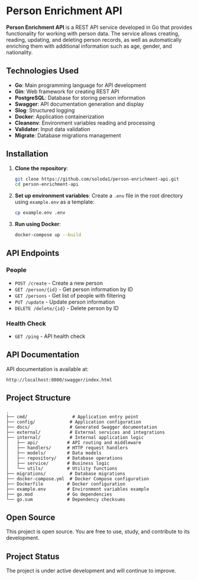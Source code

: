 # Person Enrichment API

**Person Enrichment API** is a REST API service developed in Go that provides functionality for working with person data. The service allows creating, reading, updating, and deleting person records, as well as automatically enriching them with additional information such as age, gender, and nationality.

## Technologies Used
- **Go**: Main programming language for API development
- **Gin**: Web framework for creating REST API
- **PostgreSQL**: Database for storing person information
- **Swagger**: API documentation generation and display
- **Slog**: Structured logging
- **Docker**: Application containerization
- **Cleanenv**: Environment variables reading and processing
- **Validator**: Input data validation
- **Migrate**: Database migrations management

## Installation

1. **Clone the repository**:
    ```sh
    git clone https://github.com/soloda1/person-enrichment-api.git
    cd person-enrichment-api
    ```

2. **Set up environment variables**:
    Create a `.env` file in the root directory using `example.env` as a template:
    ```sh
    cp example.env .env
    ```

3. **Run using Docker**:
    ```sh
    docker-compose up --build
    ```

## API Endpoints

### People
- `POST /create` - Create a new person
- `GET /person/{id}` - Get person information by ID
- `GET /persons` - Get list of people with filtering
- `PUT /update` - Update person information
- `DELETE /delete/{id}` - Delete person by ID

### Health Check
- `GET /ping` - API health check

## API Documentation
API documentation is available at:
```
http://localhost:8080/swagger/index.html
```

## Project Structure
```
.
├── cmd/                 # Application entry point
├── config/             # Application configuration
├── docs/               # Generated Swagger documentation
├── external/           # External services and integrations
├── internal/           # Internal application logic
│   ├── api/           # API routing and middleware
│   ├── handlers/      # HTTP request handlers
│   ├── models/        # Data models
│   ├── repository/    # Database operations
│   ├── service/       # Business logic
│   └── utils/         # Utility functions
├── migrations/         # Database migrations
├── docker-compose.yml  # Docker Compose configuration
├── Dockerfile         # Docker configuration
├── example.env        # Environment variables example
├── go.mod             # Go dependencies
└── go.sum             # Dependency checksums
```

## Open Source
This project is open source. You are free to use, study, and contribute to its development.

## Project Status
The project is under active development and will continue to improve. 